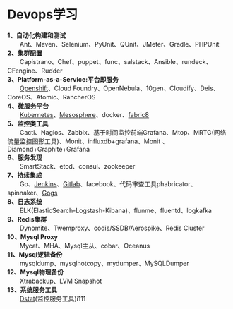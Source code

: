 # Devops学习
**1、自动化构建和测试**  
&emsp;&emsp;Ant、Maven、Selenium、PyUnit、QUnit、JMeter、Gradle、PHPUnit  
**2、集群配置**  
&emsp;&emsp;Capistrano、Chef、puppet、func、salstack、Ansible、rundeck、CFengine、Rudder  
**3、Platform-as-a-Service:平台即服务**  
&emsp;&emsp;[Openshift](https://developers.openshift.com/getting-started/index.html)、Cloud Foundry、OpenNebula、10gen、Cloudify、Deis、CoreOS、Atomic、RancherOS  
**4、微服务平台**  
&emsp;&emsp;[Kubernetes](http://kubernetes.io/docs/)、[Mesosphere](https://docs.mesosphere.com/)、docker、[fabric8](https://fabric8.io/)  
**5、监控类工具**  
&emsp;&emsp;Cacti、Nagios、Zabbix、基于时间监控前端Grafana、Mtop、MRTG(网络流量监控图形工具)、Monit、influxdb+grafana、Monit 、Diamond+Graphite+Grafana  
**6、服务发现**  
&emsp;&emsp;SmartStack、etcd、consul、zookeeper  
**7、持续集成**  
&emsp;&emsp;Go、[Jenkins](https://jenkins.io/index.html)、[Gitlab](https://about.gitlab.com/downloads/)、facebook、代码审查工具phabricator、spinnaker、[Gogs](https://gogs.io/)  
**8、日志系统**  
&emsp;&emsp;ELK(ElasticSearch-Logstash-Kibana)、flunme、fluentd、logkafka  
**9、Redis集群**  
&emsp;&emsp;Dynomite、Twemproxy、codis/SSDB/Aerospike、Redis Cluster  
**10、Mysql Proxy**   
&emsp;&emsp;Mycat、MHA、Mysql主从、cobar、Oceanus  
**11、Mysql逻辑备份**  
&emsp;&emsp;mysqldump、mysqlhotcopy、mydumper、MySQLDumper  
**12、Mysql物理备份**   
&emsp;&emsp;Xtrabackup、LVM Snapshot  
**13、系统服务工具**   
&emsp;&emsp;[Dstat](http://dag.wiee.rs/home-made/dstat/)(监控服务工具)i111

